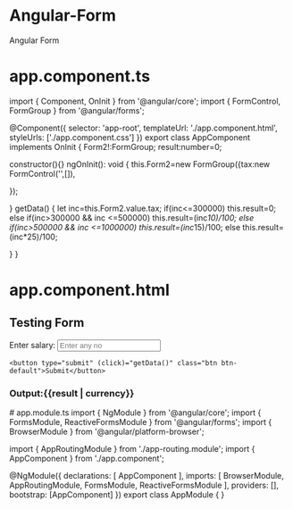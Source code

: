 # Angular-Form
Angular Form
# app.component.ts
import { Component, OnInit } from '@angular/core';
import { FormControl, FormGroup } from '@angular/forms';

@Component({
  selector: 'app-root',
  templateUrl: './app.component.html',
  styleUrls: ['./app.component.css']
})
export class AppComponent implements OnInit {
  Form2!:FormGroup;
  result:number=0;
  

  constructor(){}
  ngOnInit(): void {
    this.Form2=new FormGroup({tax:new FormControl('',[]),
  
  });
    
 }
 getData()
 {
  let inc=this.Form2.value.tax;
  if(inc<=300000)
  this.result=0;
  else if(inc>300000 && inc <=500000)
  this.result=(inc*10)/100;
  else if(inc>500000 && inc <=1000000)
  this.result=(inc*15)/100;
  else
  this.result=(inc*25)/100;
  
  }
}
# app.component.html
<!DOCTYPE html>
<html lang="en">
<head>
  <title>Bootstrap Example</title>
  <meta charset="utf-8">
  <meta name="viewport" content="width=device-width, initial-scale=1">
  <link rel="stylesheet" href="https://maxcdn.bootstrapcdn.com/bootstrap/3.4.1/css/bootstrap.min.css">
  <script src="https://ajax.googleapis.com/ajax/libs/jquery/3.6.0/jquery.min.js"></script>
  <script src="https://maxcdn.bootstrapcdn.com/bootstrap/3.4.1/js/bootstrap.min.js"></script>
</head>
<body>

<div class="container">
  <h2>Testing Form</h2>
  <form  [formGroup]="Form2">
    <div class="form-group">
      <label for="no">Enter salary:</label>
      <input type="text" class="form-control"  placeholder="Enter any no" name="tax" formControlName="tax">
    </div>

    
   
    <button type="submit" (click)="getData()" class="btn btn-default">Submit</button>
  </form>
  <h3>Output:{{result | currency}} </h3>
</div>

</body>
</html>
# app.module.ts
import { NgModule } from '@angular/core';
import { FormsModule, ReactiveFormsModule } from '@angular/forms';
import { BrowserModule } from '@angular/platform-browser';

import { AppRoutingModule } from './app-routing.module';
import { AppComponent } from './app.component';

@NgModule({
  declarations: [
    AppComponent
  ],
  imports: [
    BrowserModule,
    AppRoutingModule,
    FormsModule,
    ReactiveFormsModule
  ],
  providers: [],
  bootstrap: [AppComponent]
})
export class AppModule { }
